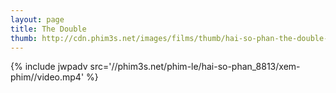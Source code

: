 ```yaml
---
layout: page
title: The Double
thumb: http://cdn.phim3s.net/images/films/thumb/hai-so-phan-the-double-2013.jpg
---
```

{% include jwpadv src='//phim3s.net/phim-le/hai-so-phan_8813/xem-phim//video.mp4' %}